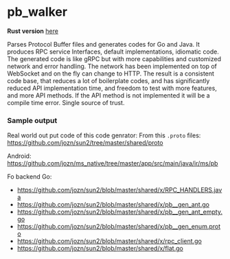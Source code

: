 # pb_walker
**Rust version** [here](https://github.com/jozn/pb_walker_rusting)

Parses Protocol Buffer files and generates codes for Go and Java. It produces RPC service Interfaces, default implementations, idiomatic code. The generated code is like gRPC but with more capabilities and customized network and error handling. The network has been implemented on top of WebSocket and on the fly can change to HTTP. The result is a consistent code base, that reduces a lot of boilerplate codes, and has significantly reduced API implementation time, and freedom to test with more features, and more API methods. If the API method is not implemented it will be a compile time error. Single source of trust.


### Sample output
Real world out put code of this code genrator:
From this `.proto` files: https://github.com/jozn/sun2/tree/master/shared/proto

Android: https://github.com/jozn/ms_native/tree/master/app/src/main/java/ir/ms/pb

Fo backend Go: 
- https://github.com/jozn/sun2/blob/master/shared/x/RPC_HANDLERS.java
- https://github.com/jozn/sun2/blob/master/shared/x/pb__gen_ant.go
- https://github.com/jozn/sun2/blob/master/shared/x/pb__gen_ant_empty.go
- https://github.com/jozn/sun2/blob/master/shared/x/pb__gen_enum.proto
- https://github.com/jozn/sun2/blob/master/shared/x/rpc_client.go
- https://github.com/jozn/sun2/blob/master/shared/x/flat.go

